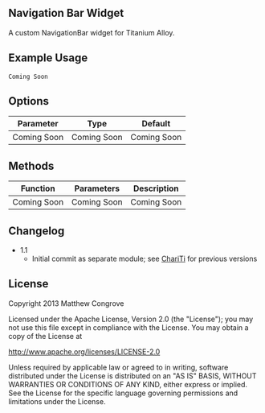 Navigation Bar Widget
-------------------
A custom NavigationBar widget for Titanium Alloy.

Example Usage
-------------

	Coming Soon

Options
-------
Parameter   | Type        | Default 
------------|-------------|------------
Coming Soon | Coming Soon | Coming Soon

Methods
-------
Function    | Parameters  | Description 
------------|-------------|------------
Coming Soon | Coming Soon | Coming Soon

Changelog
---------
* 1.1
	* Initial commit as separate module; see [ChariTi](https://github.com/mcongrove/ChariTi/tree/master/app/widgets) for previous versions

License
-------

Copyright 2013 Matthew Congrove

Licensed under the Apache License, Version 2.0 (the "License");
you may not use this file except in compliance with the License.
You may obtain a copy of the License at

   http://www.apache.org/licenses/LICENSE-2.0

Unless required by applicable law or agreed to in writing, software
distributed under the License is distributed on an "AS IS" BASIS,
WITHOUT WARRANTIES OR CONDITIONS OF ANY KIND, either express or implied.
See the License for the specific language governing permissions and
limitations under the License.